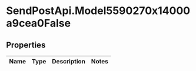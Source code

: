 # SendPostApi.Model5590270x14000a9cea0False

## Properties
Name | Type | Description | Notes
------------ | ------------- | ------------- | -------------


